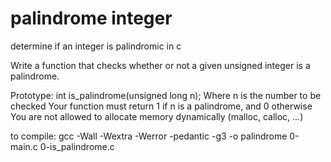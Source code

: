 # palindrome integer
determine if an integer is palindromic in c

Write a function that checks whether or not a given unsigned integer is a palindrome.

Prototype: int is_palindrome(unsigned long n);
Where n is the number to be checked
Your function must return 1 if n is a palindrome, and 0 otherwise
You are not allowed to allocate memory dynamically (malloc, calloc, …)

to compile:
gcc -Wall -Wextra -Werror -pedantic -g3 -o palindrome 0-main.c 0-is_palindrome.c
